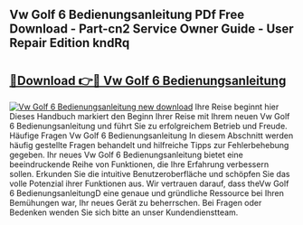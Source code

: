 ## Vw Golf 6 Bedienungsanleitung PDf Free Download - Part-cn2 Service Owner Guide - User Repair Edition kndRq

# <h2><a href="http://df3tkgh.blite.top/?on=Vw+Golf+6+Bedienungsanleitung">🔗Download 👉🔴 Vw Golf 6 Bedienungsanleitung</a></h2>

[![Vw Golf 6 Bedienungsanleitung new download](https://i.imgur.com/lujVjoI.png)](http://df3tkgh.blite.top/?on=Vw+Golf+6+Bedienungsanleitung)
Ihre Reise beginnt hier Dieses Handbuch markiert den Beginn Ihrer Reise mit Ihrem neuen Vw Golf 6 Bedienungsanleitung und führt Sie zu erfolgreichem Betrieb und Freude. Häufige Fragen Vw Golf 6 Bedienungsanleitung In diesem Abschnitt werden häufig gestellte Fragen behandelt und hilfreiche Tipps zur Fehlerbehebung gegeben. Ihr neues Vw Golf 6 Bedienungsanleitung bietet eine beeindruckende Reihe von Funktionen, die Ihre Erfahrung verbessern sollen. Erkunden Sie die intuitive Benutzeroberfläche und schöpfen Sie das volle Potenzial ihrer Funktionen aus. Wir vertrauen darauf, dass theVw Golf 6 BedienungsanleitungD eine genaue und gründliche Ressource bei Ihren Bemühungen war, Ihr neues Gerät zu beherrschen. Bei Fragen oder Bedenken wenden Sie sich bitte an unser Kundendienstteam.

